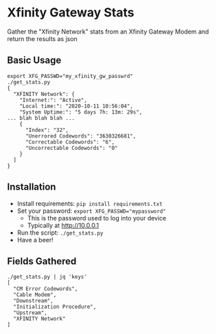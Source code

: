 # Xfinity Gateway Stats

Gather the "Xfinity Network" stats from an Xfinity Gateway Modem and return the results as json

## Basic Usage
```
export XFG_PASSWD="my_xfinity_gw_passwrd"
./get_stats.py
{
  "XFINITY Network": {
    "Internet:": "Active",
    "Local time:": "2020-10-11 10:56:04",
    "System Uptime:": "5 days 7h: 13m: 29s",
... blah blah blah ...
    {
      "Index": "32",
      "Unerrored Codewords": "3630326681",
      "Correctable Codewords": "6",
      "Uncorrectable Codewords": "0"
    }
  ]
}
```

## Installation

- Install requirements: `pip install requirements.txt`
- Set your password: `export XFG_PASSWD="mypassword"`
  - This is the password used to log into your device
  - Typically at http://10.0.0.1
- Run the script: `./get_stats.py`
- Have a beer!

## Fields Gathered

```
./get_stats.py | jq 'keys'
[
  "CM Error Codewords",
  "Cable Modem",
  "Downstream",
  "Initialization Procedure",
  "Upstream",
  "XFINITY Network"
]
```

